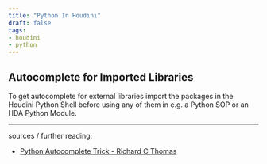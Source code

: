 ```yaml
---
title: "Python In Houdini"
draft: false
tags:
- houdini
- python
---
```


## Autocomplete for Imported Libraries
To get autocomplete for external libraries import the packages in the Houdini Python Shell before using any of them in e.g. a Python SOP or an HDA Python Module.

---

sources / further reading:
- [Python Autocomplete Trick - Richard C Thomas](https://twitter.com/doescg/status/1560999925940371456)

